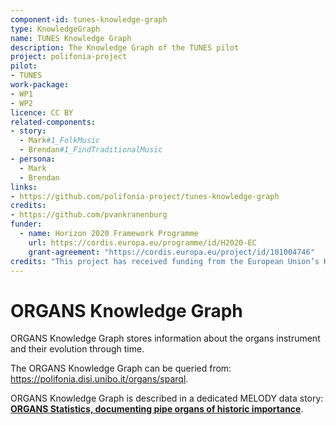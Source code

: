 ```yaml
---
component-id: tunes-knowledge-graph
type: KnowledgeGraph
name: TUNES Knowledge Graph
description: The Knowledge Graph of the TUNES pilot
project: polifonia-project
pilot:
- TUNES
work-package: 
- WP1
- WP2
licence: CC BY
related-components:
- story:
  - Mark#1_FolkMusic
  - Brendan#1_FindTraditionalMusic
- persona:
  - Mark
  - Brendan
links:
- https://github.com/polifonia-project/tunes-knowledge-graph
credits:
- https://github.com/pvankranenburg
funder:
  - name: Horizon 2020 Framework Programme
    url: https://cordis.europa.eu/programme/id/H2020-EC
    grant-agreement: "https://cordis.europa.eu/project/id/101004746"
credits: "This project has received funding from the European Union’s Horizon 2020 research and innovation programme under grant agreement N. 101004746."
---
```


# ORGANS Knowledge Graph
ORGANS Knowledge Graph stores information about the organs instrument and their evolution through time.

The ORGANS Knowledge Graph can be queried from: https://polifonia.disi.unibo.it/organs/sparql.

ORGANS Knowledge Graph is described in a dedicated MELODY data story: **[ORGANS Statistics, documenting pipe organs of historic importance](https://projects.dharc.unibo.it/melody/organs/organs_statistics)**.

